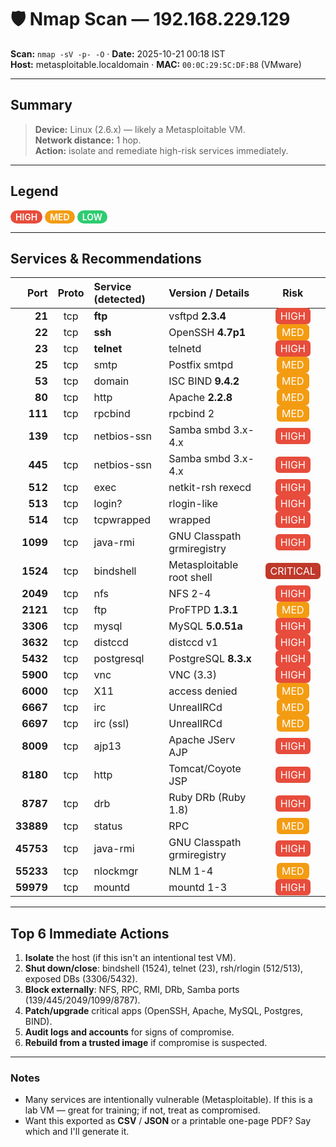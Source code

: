 # 🛡️ Nmap Scan — 192.168.229.129  
**Scan:** `nmap -sV -p- -O` · **Date:** 2025-10-21 00:18 IST  
**Host:** metasploitable.localdomain · **MAC:** `00:0C:29:5C:DF:B8` (VMware)

---

## Summary
> **Device:** Linux (2.6.x) — likely a Metasploitable VM.  
> **Network distance:** 1 hop.  
> **Action:** isolate and remediate high-risk services immediately.

---

## Legend
<span style="display:inline-block;padding:2px 8px;border-radius:999px;background:#e74c3c;color:white;font-weight:600">HIGH</span>
<span style="display:inline-block;padding:2px 8px;border-radius:999px;background:#f39c12;color:white;font-weight:600">MED</span>
<span style="display:inline-block;padding:2px 8px;border-radius:999px;background:#2ecc71;color:white;font-weight:600">LOW</span>

---

## Services & Recommendations

| Port | Proto | Service (detected) | Version / Details | Risk |
|---:|:---:|:---|:---|:---:|
| **21** | tcp | **ftp** | vsftpd **2.3.4** | <span style="background:#e74c3c;color:white;padding:3px 8px;border-radius:6px">HIGH</span> |
| **22** | tcp | **ssh** | OpenSSH **4.7p1** | <span style="background:#f39c12;color:white;padding:3px 8px;border-radius:6px">MED</span> |
| **23** | tcp | **telnet** | telnetd | <span style="background:#e74c3c;color:white;padding:3px 8px;border-radius:6px">HIGH</span> |
| **25** | tcp | smtp | Postfix smtpd | <span style="background:#f39c12;color:white;padding:3px 8px;border-radius:6px">MED</span> |
| **53** | tcp | domain | ISC BIND **9.4.2** | <span style="background:#f39c12;color:white;padding:3px 8px;border-radius:6px">MED</span> |
| **80** | tcp | http | Apache **2.2.8** | <span style="background:#f39c12;color:white;padding:3px 8px;border-radius:6px">MED</span> |
| **111** | tcp | rpcbind | rpcbind 2 | <span style="background:#f39c12;color:white;padding:3px 8px;border-radius:6px">MED</span> |
| **139** | tcp | netbios-ssn | Samba smbd 3.x-4.x | <span style="background:#e74c3c;color:white;padding:3px 8px;border-radius:6px">HIGH</span> |
| **445** | tcp | netbios-ssn | Samba smbd 3.x-4.x | <span style="background:#e74c3c;color:white;padding:3px 8px;border-radius:6px">HIGH</span> |
| **512** | tcp | exec | netkit-rsh rexecd | <span style="background:#e74c3c;color:white;padding:3px 8px;border-radius:6px">HIGH</span> |
| **513** | tcp | login? | rlogin-like | <span style="background:#e74c3c;color:white;padding:3px 8px;border-radius:6px">HIGH</span> |
| **514** | tcp | tcpwrapped | wrapped | <span style="background:#e74c3c;color:white;padding:3px 8px;border-radius:6px">HIGH</span> |
| **1099** | tcp | java-rmi | GNU Classpath grmiregistry | <span style="background:#e74c3c;color:white;padding:3px 8px;border-radius:6px">HIGH</span> |
| **1524** | tcp | bindshell | Metasploitable root shell | <span style="background:#c0392b;color:white;padding:3px 8px;border-radius:6px">CRITICAL</span> |
| **2049** | tcp | nfs | NFS 2-4 | <span style="background:#e74c3c;color:white;padding:3px 8px;border-radius:6px">HIGH</span> |
| **2121** | tcp | ftp | ProFTPD **1.3.1** | <span style="background:#f39c12;color:white;padding:3px 8px;border-radius:6px">MED</span> |
| **3306** | tcp | mysql | MySQL **5.0.51a** | <span style="background:#e74c3c;color:white;padding:3px 8px;border-radius:6px">HIGH</span> |
| **3632** | tcp | distccd | distccd v1 | <span style="background:#e74c3c;color:white;padding:3px 8px;border-radius:6px">HIGH</span> |
| **5432** | tcp | postgresql | PostgreSQL **8.3.x** | <span style="background:#e74c3c;color:white;padding:3px 8px;border-radius:6px">HIGH</span> |
| **5900** | tcp | vnc | VNC (3.3) | <span style="background:#e74c3c;color:white;padding:3px 8px;border-radius:6px">HIGH</span> |
| **6000** | tcp | X11 | access denied | <span style="background:#f39c12;color:white;padding:3px 8px;border-radius:6px">MED</span> |
| **6667** | tcp | irc | UnrealIRCd | <span style="background:#f39c12;color:white;padding:3px 8px;border-radius:6px">MED</span> |
| **6697** | tcp | irc (ssl) | UnrealIRCd | <span style="background:#f39c12;color:white;padding:3px 8px;border-radius:6px">MED</span> |
| **8009** | tcp | ajp13 | Apache JServ AJP | <span style="background:#e74c3c;color:white;padding:3px 8px;border-radius:6px">HIGH</span> |
| **8180** | tcp | http | Tomcat/Coyote JSP | <span style="background:#e74c3c;color:white;padding:3px 8px;border-radius:6px">HIGH</span> |
| **8787** | tcp | drb | Ruby DRb (Ruby 1.8) | <span style="background:#e74c3c;color:white;padding:3px 8px;border-radius:6px">HIGH</span> |
| **33889** | tcp | status | RPC | <span style="background:#f39c12;color:white;padding:3px 8px;border-radius:6px">MED</span> |
| **45753** | tcp | java-rmi | GNU Classpath grmiregistry | <span style="background:#e74c3c;color:white;padding:3px 8px;border-radius:6px">HIGH</span> |
| **55233** | tcp | nlockmgr | NLM 1-4 | <span style="background:#f39c12;color:white;padding:3px 8px;border-radius:6px">MED</span> |
| **59979** | tcp | mountd | mountd 1-3 | <span style="background:#e74c3c;color:white;padding:3px 8px;border-radius:6px">HIGH</span> |

---

## Top 6 Immediate Actions
1. **Isolate** the host (if this isn't an intentional test VM).  
2. **Shut down/close**: bindshell (1524), telnet (23), rsh/rlogin (512/513), exposed DBs (3306/5432).  
3. **Block externally**: NFS, RPC, RMI, DRb, Samba ports (139/445/2049/1099/8787).  
4. **Patch/upgrade** critical apps (OpenSSH, Apache, MySQL, Postgres, BIND).  
5. **Audit logs and accounts** for signs of compromise.  
6. **Rebuild from a trusted image** if compromise is suspected.

---

### Notes
- Many services are intentionally vulnerable (Metasploitable). If this is a lab VM — great for training; if not, treat as compromised.
- Want this exported as **CSV** / **JSON** or a printable one-page PDF? Say which and I'll generate it.
